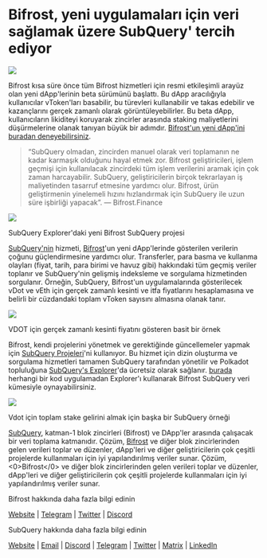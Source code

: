 # Bifrost, yeni uygulamaları için veri sağlamak üzere SubQuery' tercih ediyor

![](https://miro.medium.com/max/1400/0*nqNosmn0y7FHOI42)

Bifrost kısa süre önce tüm Bifrost hizmetleri için resmi etkileşimli arayüz olan yeni dApp'lerinin beta sürümünü başlattı. Bu dApp aracılığıyla kullanıcılar vToken'ları basabilir, bu türevleri kullanabilir ve takas edebilir ve kazançlarını gerçek zamanlı olarak görüntüleyebilirler. Bu beta dApp, kullanıcıların likiditeyi koruyarak zincirler arasında staking maliyetlerini düşürmelerine olanak tanıyan büyük bir adımdır. [Bifrost'un yeni dApp'ini buradan deneyebilirsiniz](https://apps.bifrost.finance/).

> “SubQuery olmadan, zincirden manuel olarak veri toplamanın ne kadar karmaşık olduğunu hayal etmek zor. Bifrost geliştiricileri, işlem geçmişi için kullanılacak zincirdeki tüm işlem verilerini aramak için çok zaman harcayabilir. SubQuery, geliştiricilerin birçok tekrarlayan iş maliyetinden tasarruf etmesine yardımcı olur. Bifrost, ürün geliştirmenin yinelemeli hızını hızlandırmak için SubQuery ile uzun süre işbirliği yapacak”. — Bifrost.Finance


![](https://miro.medium.com/max/1400/0*_JK-h0rjef6rk1ot)

SubQuery Explorer'daki yeni Bifrost SubQuery projesi

[SubQuery'nin](https://subquery.network/) hizmeti, [Bifrost](https://bifrost.finance/)'un yeni dApp'lerinde gösterilen verilerin çoğunu güçlendirmesine yardımcı olur. Transferler, para basma ve kullanma olayları (fiyat, tarih, para birimi ve havuz gibi) hakkındaki tüm geçmiş veriler toplanır ve SubQuery'nin gelişmiş indeksleme ve sorgulama hizmetinden sorgulanır. Örneğin, SubQuery, Bifrost'un uygulamalarında gösterilecek vDot ve vEth için gerçek zamanlı kesinti ve itfa fiyatlarını hesaplamasına ve belirli bir cüzdandaki toplam vToken sayısını almasına olanak tanır.

![](https://miro.medium.com/max/1400/0*WIxvwcgPIHzCf0E3)

VDOT için gerçek zamanlı kesinti fiyatını gösteren basit bir örnek

Bifrost, kendi projelerini yönetmek ve gerektiğinde güncellemeler yapmak için [SubQuery Projeleri](https://project.subquery.network/)'ni kullanıyor. Bu hizmet için dizin oluşturma ve sorgulama hizmetleri tamamen SubQuery tarafından yönetilir ve Polkadot topluluğuna [SubQuery's Explorer](https://explorer.subquery.network/)'da ücretsiz olarak sağlanır. [burada](https://explorer.subquery.network/subquery/bifrost-finance/subql) herhangi bir kod uygulamadan Explorer'ı kullanarak Bifrost SubQuery veri kümesiyle oynayabilirsiniz.

![](https://miro.medium.com/max/1400/0*J9Rao6oyFMxVNWzZ)

Vdot için toplam stake gelirini almak için başka bir SubQuery örneği

[SubQuery](https://subquery.network/), katman-1 blok zincirleri (Bifrost) ve DApp'ler arasında çalışacak bir veri toplama katmanıdır. Çözüm, [Bifrost](https://bifrost.finance/) ve diğer blok zincirlerinden gelen verileri toplar ve düzenler, dApp'leri ve diğer geliştiricilerin çok çeşitli projelerde kullanmaları için iyi yapılandırılmış veriler sunar. Çözüm, <0>Bifrost</0> ve diğer blok zincirlerinden gelen verileri toplar ve düzenler, dApp'leri ve diğer geliştiricilerin çok çeşitli projelerde kullanmaları için iyi yapılandırılmış veriler sunar.

Bifrost hakkında daha fazla bilgi edinin

[Website](https://bifrost.finance/) | [Telegram](https://t.me/bifrost_finance) | [Twitter](https://twitter.com/bifrost_finance) | [Discord](https://discord.gg/XjnjdKBNXj)

SubQuery hakkında daha fazla bilgi edinin

[Website](https://subquery.network/) | [Email](mailto:hello@subquery.network) | [Discord](https://discord.com/invite/78zg8aBSMG) | [Telegram](https://t.me/subquerynetwork) | [Twitter](https://twitter.com/subquerynetwork) | [Matrix](https://matrix.to/#/#subquery:matrix.org) | [LinkedIn](https://www.linkedin.com/company/subquery)